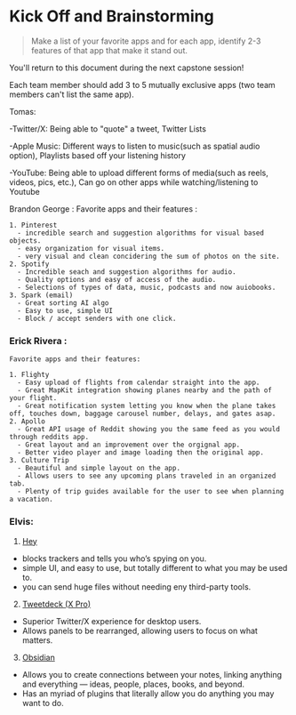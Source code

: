 # Kick Off and Brainstorming

> Make a list of your favorite apps and for each app, identify 2-3 features of that app that make it stand out.

You'll return to this document during the next capstone session!

Each team member should add 3 to 5 mutually exclusive apps (two team members can't list the same app).


Tomas:

-Twitter/X:
  Being able to "quote" a tweet,
  Twitter Lists

-Apple Music:
  Different ways to listen to music(such as spatial audio option),
  Playlists based off your listening history

-YouTube:
  Being able to upload different forms of media(such as reels, videos, pics, etc.),
  Can go on other apps while watching/listening to Youtube


Brandon George : 
  Favorite apps and their features :
  
    1. Pinterest
      - incredible search and suggestion algorithms for visual based objects. 
      - easy organization for visual items.
      - very visual and clean concidering the sum of photos on the site.
    2. Spotify 
      - Incredible seach and suggestion algorithms for audio.
      - Quality options and easy of access of the audio.
      - Selections of types of data, music, podcasts and now auiobooks.
    3. Spark (email)
      - Great sorting AI algo
      - Easy to use, simple UI
      - Block / accept senders with one click.

### Erick Rivera :

    Favorite apps and their features: 
    
    1. Flighty
      - Easy upload of flights from calendar straight into the app.
      - Great MapKit integration showing planes nearby and the path of your flight.
      - Great notification system letting you know when the plane takes off, touches down, baggage carousel number, delays, and gates asap.
    2. Apollo 
      - Great API usage of Reddit showing you the same feed as you would through reddits app.
      - Great layout and an improvement over the orgignal app.
      - Better video player and image loading then the original app.
    3. Culture Trip
      - Beautiful and simple layout on the app.
      - Allows users to see any upcoming plans traveled in an organized tab.
      - Plenty of trip guides available for the user to see when planning a vacation.

### Elvis:

1. [Hey](https://www.hey.com)
  - blocks trackers and tells you who’s spying on you.
  - simple UI, and easy to use, but totally different to what you may be used to.
  - you can send huge files without needing eny third-party tools.
 
 2. [Tweetdeck (X Pro)](https://tweetdeck.twitter.com/)
  - Superior Twitter/X experience for desktop users.
  - Allows panels to be rearranged, allowing users to focus on what matters.

3. [Obsidian](https://obsidian.md/)
  - Allows you to create connections between your notes, linking anything and everything — ideas, people, places, books, and beyond.
  - Has an myriad of plugins that literally allow you do anything you may want to do.
